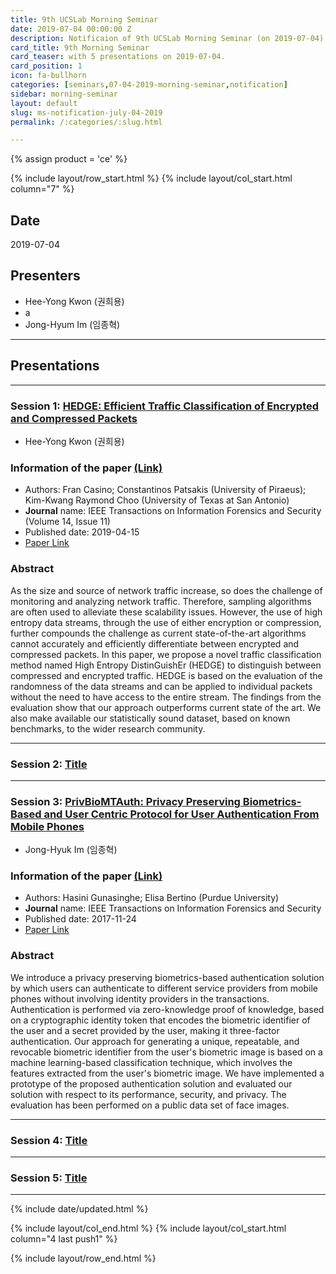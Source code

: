 ```yaml
---
title: 9th UCSLab Morning Seminar
date: 2019-07-04 00:00:00 Z
description: Notificaion of 9th UCSLab Morning Seminar (on 2019-07-04)
card_title: 9th Morning Seminar
card_teaser: with 5 presentations on 2019-07-04.
card_position: 1
icon: fa-bullhorn
categories: [seminars,07-04-2019-morning-seminar,notification]
sidebar: morning-seminar
layout: default
slug: ms-notification-july-04-2019
permalink: /:categories/:slug.html

---
```


{% assign product = 'ce' %}

{% include layout/row_start.html %}
{% include layout/col_start.html column="7" %}

## Date
2019-07-04

## Presenters
+ Hee-Yong Kwon (권희용)
+ a
+ Jong-Hyum Im (임종혁)

---
## Presentations

---

### Session 1: [HEDGE: Efficient Traffic Classification of Encrypted and Compressed Packets](https://inhaucs.github.io/seminars/07-04-2019-morning-seminar/presentation/ms-presentation-hy-july-04-2019.html)

+ Hee-Yong Kwon (권희용)

### Information of the paper [(Link)](https://ieeexplore.ieee.org/document/8691576)
+ Authors: Fran Casino; Constantinos Patsakis (University of Piraeus); Kim-Kwang Raymond Choo (University of Texas at San Antonio)
+ **Journal** name: IEEE Transactions on Information Forensics and Security (Volume 14, Issue 11)
+ Published date: 2019-04-15
+ [Paper Link](https://ieeexplore.ieee.org/stamp/stamp.jsp?tp=&arnumber=8691576)


### Abstract
As the size and source of network traffic increase, so does the challenge of monitoring and analyzing network traffic. Therefore, sampling algorithms are often used to alleviate these scalability issues. However, the use of high entropy data streams, through the use of either encryption or compression, further compounds the challenge as current state-of-the-art algorithms cannot accurately and efficiently differentiate between encrypted and compressed packets. In this paper, we propose a novel traffic classification method named High Entropy DistinGuishEr (HEDGE) to distinguish between compressed and encrypted traffic. HEDGE is based on the evaluation of the randomness of the data streams and can be applied to individual packets without the need to have access to the entire stream. The findings from the evaluation show that our approach outperforms current state of the art. We also make available our statistically sound dataset, based on known benchmarks, to the wider research community.

---

### Session 2: [Title](-)

------

### Session 3: [PrivBioMTAuth: Privacy Preserving Biometrics-Based and User Centric Protocol for User Authentication From Mobile Phones](https://inhaucs.github.io/seminars/06-27-2019-morning-seminar/presentation/ms-presentation-jh-july-4-2019.html)

- Jong-Hyuk Im (임종혁)

### Information of the paper [(Link)](https://ieeexplore.ieee.org/document/8119873)

- Authors: Hasini Gunasinghe; Elisa Bertino (Purdue University)
- **Journal** name: IEEE Transactions on Information Forensics and Security
- Published date: 2017-11-24
- [Paper Link](https://ieeexplore.ieee.org/stamp/stamp.jsp?tp=&arnumber=8119873)

### Abstract

We introduce a privacy preserving biometrics-based authentication solution by which users can authenticate to different service providers from mobile phones without involving identity providers in the transactions. Authentication is performed via zero-knowledge proof of knowledge, based on a cryptographic identity token that encodes the biometric identifier of the user and a secret provided by the user, making it three-factor authentication. Our approach for generating a unique, repeatable, and revocable biometric identifier from the user's biometric image is based on a machine learning-based classification technique, which involves the features extracted from the user's biometric image. We have implemented a prototype of the proposed authentication solution and evaluated our solution with respect to its performance, security, and privacy. The evaluation has been performed on a public data set of face images.

---

### Session 4: [Title](https://inhaucs.github.io/seminars/04-29-2019-morning-seminar/presentation/ms-presentation-jh-apr-29-2019.html)

---

### Session 5: [Title](https://inhaucs.github.io/seminars/04-29-2019-morning-seminar/presentation/ms-presentation-jh-apr-29-2019.html)

---





{% include date/updated.html %}

{% include layout/col_end.html %}
{% include layout/col_start.html column="4 last push1" %}

{% include layout/row_end.html %}
